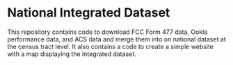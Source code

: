 # National Integrated Dataset

This repository contains code to download FCC Form 477 data, Ookla performance data, and ACS data and merge them into on national dataset at the census tract level. It also contains a code to create a simple website with a map displaying the integrated dataset.